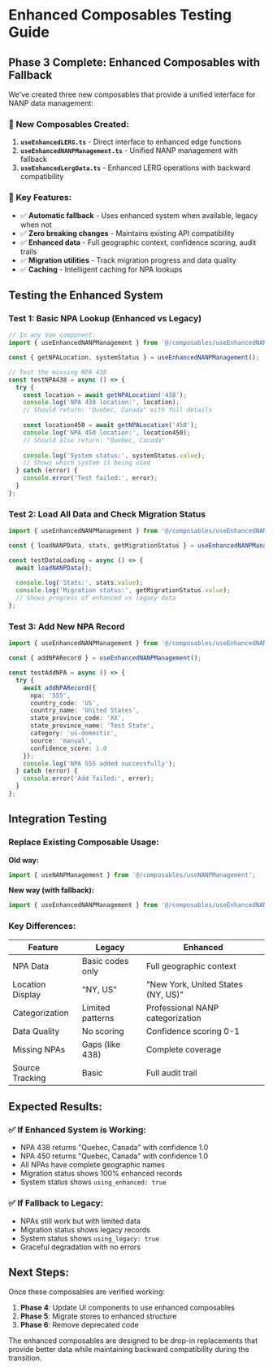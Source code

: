 # Enhanced Composables Testing Guide

## Phase 3 Complete: Enhanced Composables with Fallback

We've created three new composables that provide a unified interface for NANP data management:

### 🔧 New Composables Created:

1. **`useEnhancedLERG.ts`** - Direct interface to enhanced edge functions
2. **`useEnhancedNANPManagement.ts`** - Unified NANP management with fallback
3. **`useEnhancedLergData.ts`** - Enhanced LERG operations with backward compatibility

### 🎯 Key Features:

- ✅ **Automatic fallback** - Uses enhanced system when available, legacy when not
- ✅ **Zero breaking changes** - Maintains existing API compatibility
- ✅ **Enhanced data** - Full geographic context, confidence scoring, audit trails
- ✅ **Migration utilities** - Track migration progress and data quality
- ✅ **Caching** - Intelligent caching for NPA lookups

## Testing the Enhanced System

### Test 1: Basic NPA Lookup (Enhanced vs Legacy)

```typescript
// In any Vue component:
import { useEnhancedNANPManagement } from '@/composables/useEnhancedNANPManagement';

const { getNPALocation, systemStatus } = useEnhancedNANPManagement();

// Test the missing NPA 438
const testNPA438 = async () => {
  try {
    const location = await getNPALocation('438');
    console.log('NPA 438 location:', location);
    // Should return: "Quebec, Canada" with full details
    
    const location450 = await getNPALocation('450');
    console.log('NPA 450 location:', location450);
    // Should also return: "Quebec, Canada" 
    
    console.log('System status:', systemStatus.value);
    // Shows which system is being used
  } catch (error) {
    console.error('Test failed:', error);
  }
};
```

### Test 2: Load All Data and Check Migration Status

```typescript
import { useEnhancedNANPManagement } from '@/composables/useEnhancedNANPManagement';

const { loadNANPData, stats, getMigrationStatus } = useEnhancedNANPManagement();

const testDataLoading = async () => {
  await loadNANPData();
  
  console.log('Stats:', stats.value);
  console.log('Migration status:', getMigrationStatus.value);
  // Shows progress of enhanced vs legacy data
};
```

### Test 3: Add New NPA Record

```typescript
import { useEnhancedNANPManagement } from '@/composables/useEnhancedNANPManagement';

const { addNPARecord } = useEnhancedNANPManagement();

const testAddNPA = async () => {
  try {
    await addNPARecord({
      npa: '555',
      country_code: 'US',
      country_name: 'United States',
      state_province_code: 'XX',
      state_province_name: 'Test State',
      category: 'us-domestic',
      source: 'manual',
      confidence_score: 1.0
    });
    console.log('NPA 555 added successfully');
  } catch (error) {
    console.error('Add failed:', error);
  }
};
```

## Integration Testing

### Replace Existing Composable Usage:

**Old way:**
```typescript
import { useNANPManagement } from '@/composables/useNANPManagement';
```

**New way (with fallback):**
```typescript
import { useEnhancedNANPManagement } from '@/composables/useEnhancedNANPManagement';
```

### Key Differences:

| Feature | Legacy | Enhanced |
|---------|--------|----------|
| NPA Data | Basic codes only | Full geographic context |
| Location Display | "NY, US" | "New York, United States (NY, US)" |
| Categorization | Limited patterns | Professional NANP categorization |
| Data Quality | No scoring | Confidence scoring 0-1 |
| Missing NPAs | Gaps (like 438) | Complete coverage |
| Source Tracking | Basic | Full audit trail |

## Expected Results:

### ✅ If Enhanced System is Working:
- NPA 438 returns "Quebec, Canada" with confidence 1.0
- NPA 450 returns "Quebec, Canada" with confidence 1.0  
- All NPAs have complete geographic names
- Migration status shows 100% enhanced records
- System status shows `using_enhanced: true`

### ✅ If Fallback to Legacy:
- NPAs still work but with limited data
- Migration status shows legacy records
- System status shows `using_legacy: true`
- Graceful degradation with no errors

## Next Steps:

Once these composables are verified working:

1. **Phase 4**: Update UI components to use enhanced composables
2. **Phase 5**: Migrate stores to enhanced structure  
3. **Phase 6**: Remove deprecated code

The enhanced composables are designed to be drop-in replacements that provide better data while maintaining backward compatibility during the transition.